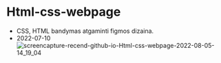 # Html-css-webpage

- CSS, HTML bandymas atgaminti figmos dizaina.
- 2022-07-10
![screencapture-recend-github-io-Html-css-webpage-2022-08-05-14_19_04](https://user-images.githubusercontent.com/106965421/183067127-513ab839-2a9c-4378-9220-798c703b3d55.png)

